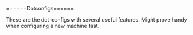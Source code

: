 ======Dotconfigs======

These are the dot-configs with several useful features.
Might prove handy when configuring a new machine fast.
